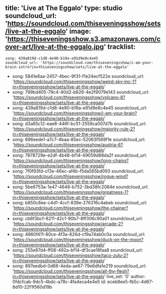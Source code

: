 title: 'Live at The Eggalo'
type: studio
soundcloud_url: 'https://soundcloud.com/thiseveningsshow/sets/live-at-the-eggalo'
image: 'https://thiseveningsshow.s3.amazonaws.com/cover-art/live-at-the-eggalo.jpg'
tracklist:
  -
    song: 439a819d-c1d8-4e90-b19a-e91d9e8c4e45
    soundcloud_url: 'https://soundcloud.com/thiseveningsshow/i-am-your-brain-intro?in=thiseveningsshow/sets/live-at-the-eggalo'
  -
    song: 5841e6aa-2457-4bec-9f31-f1e24ecf522e
    soundcloud_url: 'https://soundcloud.com/thiseveningsshow/weird-sky-inc-1?in=thiseveningsshow/sets/live-at-the-eggalo'
  -
    song: 799bd405-79c4-40d2-b626-4e2f9079e143
    soundcloud_url: 'https://soundcloud.com/thiseveningsshow/volcano-8?in=thiseveningsshow/sets/live-at-the-eggalo'
  -
    song: 439a819d-c1d8-4e90-b19a-e91d9e8c4e45
    soundcloud_url: 'https://soundcloud.com/thiseveningsshow/i-am-your-brain?in=thiseveningsshow/sets/live-at-the-eggalo'
  -
    song: d3a65c12-eae8-446f-bc51-2559ca007d7b
    soundcloud_url: 'https://soundcloud.com/thiseveningsshow/majority-rule-2?in=thiseveningsshow/sets/live-at-the-eggalo'
  -
    song: 696eede1-a7c7-4baa-85ec-52063f569f1e
    soundcloud_url: 'https://soundcloud.com/thiseveningsshow/austria-6?in=thiseveningsshow/sets/live-at-the-eggalo'
  -
    song: 7878729e-e2df-4b48-bf14-49059d88da2f
    soundcloud_url: 'https://soundcloud.com/thiseveningsshow/long-chains?in=thiseveningsshow/sets/live-at-the-eggalo'
  -
    song: 7f0f93fd-cf3e-46ec-af4b-f5da565bd093
    soundcloud_url: 'https://soundcloud.com/thiseveningsshow/rogue-wind?in=thiseveningsshow/sets/live-at-the-eggalo'
  -
    song: 5be6753a-1e47-4648-b752-3bd38fc2084e
    soundcloud_url: 'https://soundcloud.com/thiseveningsshow/greatness-1?in=thiseveningsshow/sets/live-at-the-eggalo'
  -
    song: b850c8ee-c4d1-4ccf-839e-276316c4abeb
    soundcloud_url: 'https://soundcloud.com/thiseveningsshow/the-chainer?in=thiseveningsshow/sets/live-at-the-eggalo'
  -
    song: cb6f3bcf-8211-42c1-90b7-8ff306c90a01
    soundcloud_url: 'https://soundcloud.com/thiseveningsshow/arcade-2?in=thiseveningsshow/sets/live-at-the-eggalo'
  -
    song: 4860f411-80ce-4f3a-826d-cf9a74ab0c0a
    soundcloud_url: 'https://soundcloud.com/thiseveningsshow/duck-on-the-moon?in=thiseveningsshow/sets/live-at-the-eggalo'
  -
    song: 255e87d4-ff08-492a-bf14-df3cae18faa8
    soundcloud_url: 'https://soundcloud.com/thiseveningsshow/taco-zulu-2?in=thiseveningsshow/sets/live-at-the-eggalo'
  -
    song: 897eedbd-0d66-4eda-ae67-79e6dfa1e219
    soundcloud_url: 'https://soundcloud.com/thiseveningsshow/all-thy-flesh?in=thiseveningsshow/sets/live-at-the-eggalo'
live_set: '0'
author: 0fdcfcab-9dc5-4bdc-a78c-4fa4eca4e4e5
id: eceb8ee5-fb5c-4d67-8d10-22f1f560d19b
